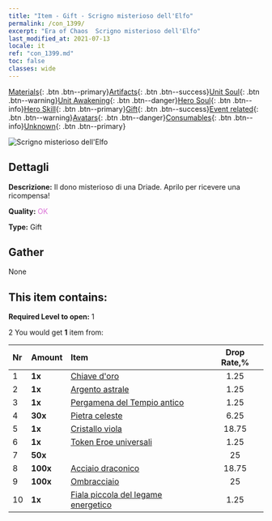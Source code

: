 ```yaml
---
title: "Item - Gift - Scrigno misterioso dell'Elfo"
permalink: /con_1399/
excerpt: "Era of Chaos  Scrigno misterioso dell'Elfo"
last_modified_at: 2021-07-13
locale: it
ref: "con_1399.md"
toc: false
classes: wide
---
```

 [Materials](/ItemsIT/){: .btn .btn--primary}[Artifacts](/ItemsIT/Artifacts/){: .btn .btn--success}[Unit Soul](/ItemsIT/UnitSoul/){: .btn .btn--warning}[Unit Awakening](/ItemsIT/UnitAwakening/){: .btn .btn--danger}[Hero Soul](/ItemsIT/HeroSoul/){: .btn .btn--info}[Hero Skill](/ItemsIT/HeroSkill/){: .btn .btn--primary}[Gift](/ItemsIT/Gift/){: .btn .btn--success}[Event related](/ItemsIT/Events/){: .btn .btn--warning}[Avatars](/ItemsIT/Avatars/){: .btn .btn--danger}[Consumables](/ItemsIT/Consumables/){: .btn .btn--info}[Unknown](/ItemsIT/Unknown/){: .btn .btn--primary}

 ![Scrigno misterioso dell'Elfo](/images/t/i_907013.png)

## Dettagli
 **Descrizione:** Il dono misterioso di una Driade. Aprilo per ricevere una ricompensa!

 **Quality:** <span style="color: #DA70D6">OK</span>

 **Type:** Gift

## Gather

  None

## This item contains:

 **Required Level to open:** 1

 2 You would get **1** item  from:

  | Nr | Amount |     Item    | Drop Rate,% |
  |:---|:-------|:------------|:---------:|
  | 1 |  **1x** | [Chiave d'oro](/ItemsIT/con_783/) | 1.25 | 
  | 2 |  **1x** | [Argento astrale](/ItemsIT/con_969/) | 1.25 | 
  | 3 |  **1x** | [Pergamena del Tempio antico](/ItemsIT/con_697/) | 1.25 | 
  | 4 |  **30x** | [Pietra celeste](/ItemsIT/art_188/) | 6.25 | 
  | 5 |  **1x** | [Cristallo viola](/ItemsIT/con_720/) | 18.75 | 
  | 6 |  **1x** | [Token Eroe universali](/ItemsIT/her_358/) | 1.25 | 
  | 7 |  **50x** | <i class="fas fa-gem"/> | 25 | 
  | 8 |  **100x** | [Acciaio draconico](/ItemsIT/con_880/) | 18.75 | 
  | 9 |  **100x** | [Ombracciaio](/ItemsIT/con_881/) | 25 | 
  | 10 |  **1x** | [Fiala piccola del legame energetico](/ItemsIT/con_724/) | 1.25 | 
